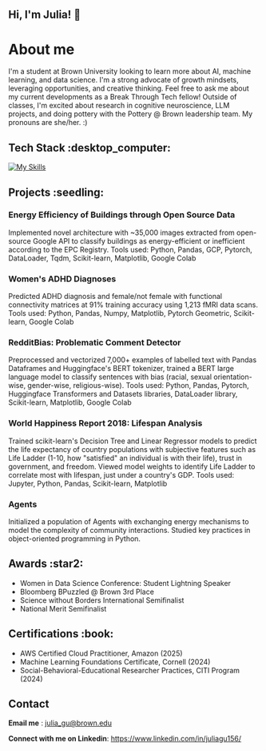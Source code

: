 ## Hi, I'm Julia! :wave:
<h1> About me </h1>
I'm a student at Brown University looking to learn more about AI, machine learning, and data science. I'm a strong advocate of growth mindsets, leveraging opportunities, and creative thinking. Feel free to ask me about my current developments as a Break Through Tech fellow! Outside of classes, I'm excited about research in cognitive neuroscience, LLM projects, and doing pottery with the Pottery @ Brown leadership team. My pronouns are she/her. :)
<br>

<h2> Tech Stack :desktop_computer: </h2>

[![My Skills](https://skillicons.dev/icons?i=py,java,cpp,html,css,pytorch,sklearn,matlab,vscode,bash,docker,github,idea)](https://skillicons.dev)


<h2> Projects :seedling: </h2>
<h3> Energy Efficiency of Buildings through Open Source Data </h3>
Implemented novel architecture with ~35,000 images extracted from open-source Google API to classify buildings as energy-efficient or inefficient according to the EPC Registry. Tools used: Python, Pandas, GCP, Pytorch, DataLoader, Tqdm, Scikit-learn, Matplotlib, Google Colab

<h3> Women's ADHD Diagnoses </h3>
Predicted ADHD diagnosis and female/not female with functional connectivity matrices at 91% training accuracy using 1,213 fMRI data scans. Tools used: Python, Pandas, Numpy, Matplotlib, Pytorch Geometric, Scikit-learn, Google Colab

<h3> RedditBias: Problematic Comment Detector </h3>
Preprocessed and vectorized 7,000+ examples of labelled text with Pandas Dataframes and Huggingface's BERT tokenizer, trained a BERT large language model to classify sentences with bias (racial, sexual orientation-wise, gender-wise, religious-wise). Tools used: Python, Pandas, Pytorch, Huggingface Transformers and Datasets libraries, DataLoader library, Scikit-learn, Matplotlib, Google Colab

<h3> World Happiness Report 2018: Lifespan Analysis </h3>
Trained scikit-learn's Decision Tree and Linear Regressor models to predict the life expectancy of country populations with subjective features such as Life Ladder (1-10, how "satisfied" an individual is with their life), trust in government, and freedom. Viewed model weights to identify Life Ladder to correlate most with lifespan, just under a country's GDP. Tools used: Jupyter, Python, Pandas, Scikit-learn, Matplotlib

<h3> Agents </h3>
Initialized a population of Agents with exchanging energy mechanisms to model the complexity of community interactions. Studied key practices in object-oriented programming in Python.

<h2> Awards :star2: </h2>

- Women in Data Science Conference: Student Lightning Speaker
- Bloomberg BPuzzled @ Brown 3rd Place
- Science without Borders International Semifinalist
- National Merit Semifinalist

<h2> Certifications :book: </h2>

- AWS Certified Cloud Practitioner, Amazon (2025)
- Machine Learning Foundations Certificate, Cornell (2024)
- Social-Behavioral-Educational Researcher Practices, CITI Program (2024)

<h2> Contact </h2>

**Email me** : julia_gu@brown.edu

**Connect with me on Linkedin**: https://www.linkedin.com/in/juliagu156/
<!--
**juliag-27/juliag-27** is a ✨ _special_ ✨ repository because its `README.md` (this file) appears on your GitHub profile.

Here are some ideas to get you started:

- 🔭 I’m currently working on ...
- 🌱 I’m currently learning ...
- 👯 I’m looking to collaborate on ...
- 🤔 I’m looking for help with ...
- 💬 Ask me about ...
- 📫 How to reach me: ...
- 😄 Pronouns: ...
- ⚡ Fun fact: ...
-->
